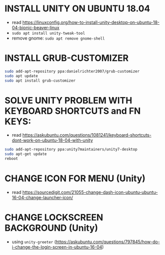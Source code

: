 # INSTALL UNITY ON UBUNTU 18.04
- read https://linuxconfig.org/how-to-install-unity-desktop-on-ubuntu-18-04-bionic-beaver-linux
- `sudo apt install unity-tweak-tool`
- remove gnome: `sudo apt remove gnome-shell`

# INSTALL GRUB-CUSTOMIZER
```sh
sudo add-apt-repository ppa:danielrichter2007/grub-customizer
sudo apt update
sudo apt install grub-customizer
```

# SOLVE UNITY PROBLEM WITH KEYBOARD SHORTCUTS and FN KEYS:
- read https://askubuntu.com/questions/1081241/keyboard-shortcuts-dont-work-on-ubuntu-18-04-with-unity
```sh
sudo add-apt-repository ppa:unity7maintainers/unity7-desktop
sudo apt-get update
reboot
```

# CHANGE ICON FOR MENU (Unity)
- read https://sourcedigit.com/21055-change-dash-icon-ubuntu-ubuntu-16-04-change-launcher-icon/

# CHANGE LOCKSCREEN BACKGROUND (Unity)
- using `unity-greeter` (https://askubuntu.com/questions/797845/how-do-i-change-the-login-screen-in-ubuntu-16-04)
